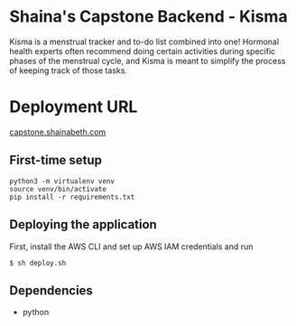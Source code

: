 # Shaina's Capstone Backend - Kisma

Kisma is a menstrual tracker and to-do list combined into one! Hormonal health experts often recommend doing certain activities during specific phases of the menstrual cycle, and Kisma is meant to simplify the process of keeping track of those tasks.

# Deployment URL

<a href='http://capstone.shainabeth.com'>capstone.shainabeth.com</a>

## First-time setup

```
python3 -m virtualenv venv
source venv/bin/activate
pip install -r requirements.txt
```

## Deploying the application
First, install the AWS CLI and set up AWS IAM 
credentials and run 
```
$ sh deploy.sh
```

## Dependencies

* python

